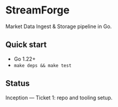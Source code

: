 # StreamForge
Market Data Ingest & Storage pipeline in Go.

## Quick start
- Go 1.22+
- `make deps && make test`

## Status
Inception — Ticket 1: repo and tooling setup.

